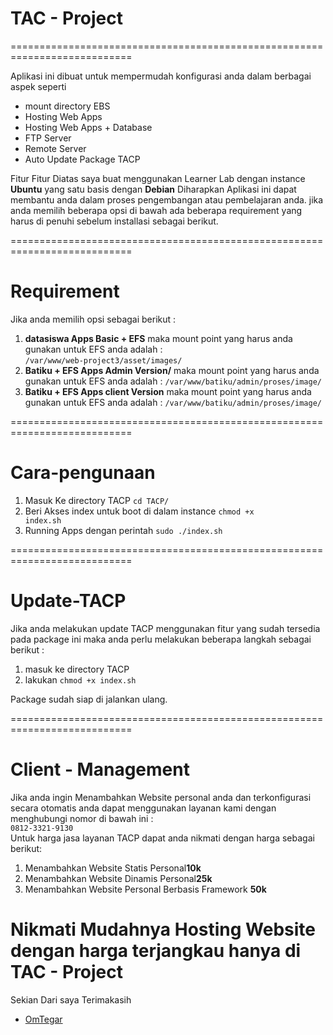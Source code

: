 # TAC - Project

===========================================================================

Aplikasi ini dibuat untuk mempermudah konfigurasi anda dalam berbagai aspek seperti 
- mount directory EBS
- Hosting Web Apps 
- Hosting Web Apps + Database
- FTP Server
- Remote Server
- Auto Update Package TACP

Fitur Fitur Diatas saya buat menggunakan Learner Lab 
dengan instance <strong>Ubuntu</strong> yang satu basis dengan <strong>Debian</strong>
Diharapkan Aplikasi ini dapat membantu anda dalam proses pengembangan atau pembelajaran anda.
jika anda memilih beberapa opsi di bawah ada beberapa requirement yang harus di penuhi sebelum installasi sebagai berikut.

===========================================================================
# Requirement
Jika anda memilih opsi sebagai berikut :
1. <strong>datasiswa Apps Basic + EFS</strong> maka mount point yang harus anda gunakan untuk EFS anda adalah : <br>
<code>/var/www/web-project3/asset/images/</code>
2. <strong>Batiku + EFS Apps Admin Version/</strong> maka mount point yang harus anda gunakan untuk EFS anda adalah :
<code>/var/www/batiku/admin/proses/image/</code>
3. <strong>Batiku + EFS Apps client Version</strong> maka mount point yang harus anda gunakan untuk EFS anda adalah :
<code>/var/www/batiku/admin/proses/image/</code>

===========================================================================
# Cara-pengunaan
1. Masuk Ke directory TACP 
<code>cd TACP/</code>
2. Beri Akses index untuk boot di dalam instance
<code>chmod +x index.sh</code>
3. Running Apps dengan perintah
<code>sudo ./index.sh</code>

===========================================================================
# Update-TACP
Jika anda melakukan update TACP menggunakan fitur yang 
sudah tersedia pada package ini maka anda perlu melakukan beberapa
langkah sebagai berikut : <br>
1. masuk ke directory TACP
2. lakukan <code>chmod +x index.sh</code><br>

Package sudah siap di jalankan ulang.

===========================================================================
# Client - Management
Jika anda ingin Menambahkan Website personal anda dan terkonfigurasi secara otomatis 
anda dapat menggunakan layanan kami dengan menghubungi nomor di bawah ini :
<br><code>0812-3321-9130</code></br>
Untuk harga jasa layanan TACP dapat anda nikmati dengan harga sebagai berikut:
1. Menambahkan Website Statis Personal<strong>10k</strong>
2. Menambahkan Website Dinamis Personal<strong>25k</strong>
3. Menambahkan Website Personal Berbasis Framework <strong>50k</strong>

Nikmati Mudahnya Hosting Website dengan harga terjangkau hanya di TAC - Project
===========================================================================

Sekian Dari saya Terimakasih 

- <a href="https://github.com/OmTegar">OmTegar</a>



